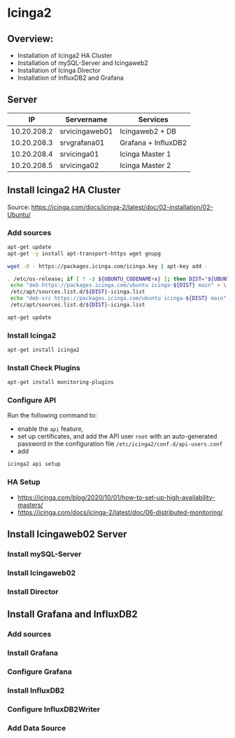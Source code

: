 # Icinga2
## Overview:
- Installation of Icinga2 HA Cluster
- Installation of mySQL-Server and Icingaweb2
- Installation of Icinga Director
- Installation of InfluxDB2 and Grafana
## Server

| IP | Servername | Services |
|---|---|---|
| 10.20.208.2 | srvicingaweb01 | Icingaweb2 + DB |
| 10.20.208.3 | srvgrafana01 | Grafana + InfluxDB2 |
| 10.20.208.4 | srvicinga01 | Icinga Master 1 |
| 10.20.208.5 | srvicinga02 | Icinga Master 2 |

## Install Icinga2 HA Cluster
Source: https://icinga.com/docs/icinga-2/latest/doc/02-installation/02-Ubuntu/
### Add sources
```bash
apt-get update
apt-get -y install apt-transport-https wget gnupg

wget -O - https://packages.icinga.com/icinga.key | apt-key add -

. /etc/os-release; if [ ! -z ${UBUNTU_CODENAME+x} ]; then DIST="${UBUNTU_CODENAME}"; else DIST="$(lsb_release -c| awk '{print $2}')"; fi; \
 echo "deb https://packages.icinga.com/ubuntu icinga-${DIST} main" > \
 /etc/apt/sources.list.d/${DIST}-icinga.list
 echo "deb-src https://packages.icinga.com/ubuntu icinga-${DIST} main" >> \
 /etc/apt/sources.list.d/${DIST}-icinga.list

apt-get update
```
### Install Icinga2
```bash
apt-get install icinga2
```

### Install Check Plugins
```bash
apt-get install monitoring-plugins
```

### Configure API
Run the following command to:
* enable the ```api``` feature,
* set up certificates, and
add the API user ```root``` with an auto-generated password in the configuration file ```/etc/icinga2/conf.d/api-users.conf```
* add
```bash
icinga2 api setup
```
### HA Setup
* https://icinga.com/blog/2020/10/01/how-to-set-up-high-availability-masters/
* https://icinga.com/docs/icinga-2/latest/doc/06-distributed-monitoring/

## Install Icingaweb02 Server
### Install mySQL-Server
### Install Icingaweb02
### Install Director

## Install Grafana and InfluxDB2
### Add sources
### Install Grafana
### Configure Grafana
### Install InfluxDB2
### Configure InfluxDB2Writer
### Add Data Source